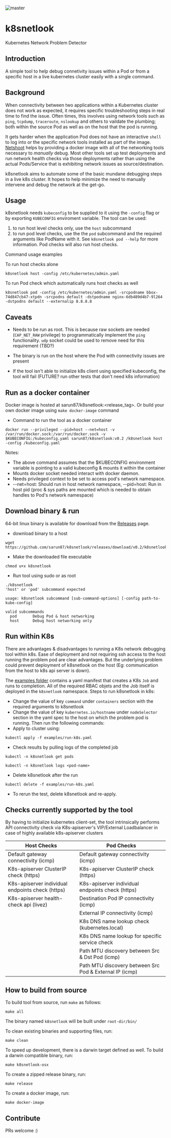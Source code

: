![master](https://github.com/sarun87/k8snetlook/workflows/Build%20&%20Test/badge.svg?branch=master)

# k8snetlook

Kubernetes Network Problem Detector

## Introduction
A simple tool to help debug connetivity issues within a Pod or from a specific host in a live kubernetes cluster easily with a single command.

## Background
When connectivity between two applications within a Kubernetes cluster does not work as expected, it requires specific troubleshooting steps in real time to find the issue. Often times, this involves using network tools such as `ping`, `tcpdump`, `traceroute`, `nslookup` and others to vaildate the plumbing; both within the source Pod as well as on the host that the pod is running.

It gets harder when the application Pod does not have an interactive `shell` to log into or the specific network tools installed as part of the image. [Netshoot](https://github.com/nicolaka/netshoot) helps by providing a docker image with all of the networking tools necessary to _manually_ debug. Most other tools set up test deployments and run network health checks via those deployments rather than using the actual Pods/Service that is exhibiting network issues as source/destination.

k8snetlook aims to automate some of the basic mundane debugging steps in a live k8s cluster. It hopes to help minimize the need to manually intervene and debug the network at the get-go.

## Usage
k8snetlook needs `kubeconfig` to be supplied to it using the `-config` flag or by exporting `KUBECONFIG` enviroment variable. The tool can be used:
1) to run host level checks only, use the `host` subcommand
2) to run pod level checks, use the the `pod` subcommand and the required arguments like PodName with it. See `k8snetlook pod --help` for more information. Pod checks will also run host checks.

Command usage examples

To run host checks alone
```
k8snetlook host -config /etc/kubernetes/admin.yaml
```
To run Pod check which automatically runs host checks as well
```
k8snetlook pod -config /etc/kubernetes/admin.yaml -srcpodname bbox-74d847cb47-xtpdn -srcpodns default -dstpodname nginx-6db489d4b7-9l264 -dstpodns default --externalip 8.8.8.8
```

## Caveats
* Needs to be run as root. This is because raw sockets are needed (`CAP_NET_RAW` privilege) to programmatically implement the `ping` functionality. `udp` socket could be used to remove need for this requirement (TBD?)

* The binary is run on the host where the Pod with connectivity issues are present
* If the tool isn't able to initialize k8s client using specified kubeconfig, the tool will fail (FUTURE? run other tests that don't need k8s information)

## Run as a docker container
Docker image is hosted at sarun87/k8snetlook:<release_tag>. Or build your own docker image using `make docker-image` command

* Command to run the tool as a docker container
```
docker run --privileged --pid=host --net=host -v /var/run/docker.sock:/var/run/docker.sock -v $KUBECONFIG:/kubeconfig.yaml sarun87/k8snetlook:v0.2 /k8snetlook host -config /kubeconfig.yaml
```
Notes:
* The above command assumes that the $KUBECONFIG environment variable is pointing to a valid kubeconfig & mounts it within the container
* Mounts docker socket needed interact with docker daemon.
* Needs privileged context to be set to access pod's network namespace.
* --net=host: Should run in host network namespace, --pid=host: Run in host pid (proc & sys paths are mounted which is needed to obtain handles to Pod's network namespace)

## Download binary & run
64-bit linux binary is available for download from the [Releases](https://github.com/sarun87/k8snetlook/releases/latest) page.

* download binary to a host
```
wget https://github.com/sarun87/k8snetlook/releases/download/v0.2/k8snetlook
```
* Make the downloaded file executable
```
chmod u+x k8snetlook
```
* Run tool using sudo or as root
```
./k8snetlook
'host' or 'pod' subcommand expected

usage: k8snetlook subcommand [sub-command-options] [-config path-to-kube-config]

valid subcommands
  pod       Debug Pod & host networking
  host      Debug host networking only
```

## Run within K8s
There are advantages & disadvantages to running a K8s network debugging tool within k8s. Ease of deployment and not requiring ssh access to the host running the problem pod are clear advantages. But the underlying problem could prevent deployment of k8snetlook on the host (Eg: communication from the host to k8s api server is down).

The [examples folder](https://github.com/sarun87/k8snetlook/tree/master/examples) contains a yaml manifest that creates a K8s `Job` and runs to completion. All of the required RBAC objets and the Job itself is deployed in the `k8snetlook` namespace. Steps to run k8snetlook in k8s:

* Change the value of key `command` under `containers` section with the required arguments to k8snetlook
* Change the value of key `kubernetes.io/hostname` under `nodeSelector` section in the yaml spec to the host on which the problem pod is running. Then run the following commands:
* Apply to cluster using:
```
kubectl apply -f examples/run-k8s.yaml
```
* Check results by pulling logs of the completed job
```
kubectl -n k8snetlook get pods
```
```
kubectl -n k8snetlook logs <pod-name>
```
* Delete k8snetlook after the run
```
kubectl delete -f examples/run-k8s.yaml
```
* To rerun the test, delete k8snetlook and re-apply.

## Checks currently supported by the tool

By having to initialize kubernetes client-set, the tool intrinsically performs API connectivity check via K8s-apiserver's VIP/External Loadbalancer in case of highly available k8s-apiserver clusters

| Host Checks                                      | Pod Checks                                              |
| ------------------------------------------------ | ------------------------------------------------------- |
| Default gateway connectivity (icmp)              | Default gateway connectivity (icmp)                     |
| K8s-apiserver ClusterIP check (https)            | K8s-apiserver ClusterIP check (https)                   |
| K8s-apiserver individual endpoints check (https) | K8s-apiserver individual endpoints check (https)        |
| K8s-apiserver health-check api (livez)           | Destination Pod IP connectivity (icmp)                  |
|                                                  | External IP connectivity (icmp)                         |
|                                                  | K8s DNS name lookup check (kubernetes.local)            |
|                                                  | K8s DNS name lookup for specific service check          |
|                                                  | Path MTU discovery between Src & Dst Pod (icmp)         |
|                                                  | Path MTU discovery between Src Pod & External IP (icmp) |

## How to build from source
To build tool from source, run `make` as follows:
```
make all
```
The binary named `k8snetlook` will be built under `root-dir/bin/`

To clean existing binaries and supporting files, run:
```
make clean
```

To speed up development, there is a darwin target defined as well. To build a darwin compatible binary, run:
```
make k8snetlook-osx
```

To create a zipped release binary, run:
```
make release
```

To create a docker image, run:
```
make docker-image
```

## Contribute
PRs welcome :)


